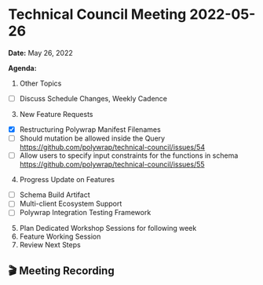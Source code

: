 Technical Council Meeting 2022-05-26 
===

**Date:** May 26, 2022

**Agenda:**
1. Other Topics
- [ ] Discuss Schedule Changes, Weekly Cadence
3. New Feature Requests
- [X] Restructuring Polywrap Manifest Filenames 
- [ ] Should mutation be allowed inside the Query https://github.com/polywrap/technical-council/issues/54
- [ ] Allow users to specify input constraints for the functions in schema https://github.com/polywrap/technical-council/issues/55
4. Progress Update on Features
- [ ] Schema Build Artifact
- [ ] Multi-client Ecosystem Support
- [ ] Polywrap Integration Testing Framework
5. Plan Dedicated Workshop Sessions for following week
6. Feature Working Session
7. Review Next Steps 

:clapper: Meeting Recording 
---

